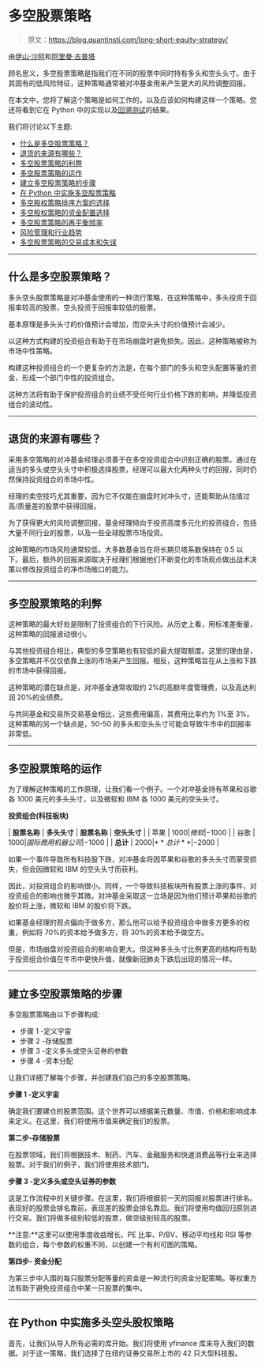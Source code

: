 # 多空股票策略

> 原文：<https://blog.quantinsti.com/long-short-equity-strategy/>

由[伊山·沙阿](https://www.linkedin.com/in/ishan-shah-18393828)和[阿里曼·古普塔](https://in.linkedin.com/in/aaryaman-gupta-b18674170)

顾名思义，多空股票策略是指我们在不同的股票中同时持有多头和空头头寸。由于其固有的低风险特征，这种策略通常被对冲基金用来产生更大的风险调整回报。

在本文中，您将了解这个策略是如何工作的，以及应该如何构建这样一个策略。您还将看到它在 Python 中的实现以及[回溯测试](/backtesting/)的结果。

我们将讨论以下主题:

*   [什么是多空股票策略？](#what-is-a-long-short-equity-strategy)
*   [退货的来源有哪些？](#what-are-the-sources-of-returns)
*   [多空股票策略的利弊](#pros-and-cons-of-long-short-equity-strategy)
*   [多空股票策略的运作](#working-of-the-long-short-equity-strategy)
*   [建立多空股票策略的步骤](#steps-to-build-the-long-short-equity-strategy)
*   [在 Python 中实施多空股票策略](#implementing-the-long-short-equity-strategy-in-python)
*   [多空股权策略排序方案的选择](#choice-of-the-ranking-scheme-for-the-long-short-equity-strategy)
*   [多空股权策略的资金配置选择](#choice-of-capital-allocation-for-the-long-short-equity-strategy)
*   [多空股票策略的再平衡频率](#rebalancing-frequency-for-the-long-short-equity-strategy)
*   [风险管理和行业趋势](#risk-management-and-industry-trends)
*   [多空股票策略的交易成本和失误](#transaction-costs-and-slippages-of-the-long-short-equity-strategy)

* * *

## **什么是多空股票策略？**

多头空头股票策略是对冲基金使用的一种流行策略，在这种策略中，多头投资于回报率较高的股票，空头投资于回报率较低的股票。

基本原理是多头头寸的价值预计会增加，而空头头寸的价值预计会减少。

以这种方式构建的投资组合有助于在市场崩盘时避免损失。因此，这种策略被称为市场中性策略。

构建这种投资组合的一个更复杂的方法是，在每个部门的多头和空头配置等量的资金，形成一个部门中性的投资组合。

这种方法将有助于保护投资组合的业绩不受任何行业价格下跌的影响，并降低投资组合的波动性。

* * *

## **退货的来源有哪些？**

采用多空策略的对冲基金经理必须善于在多空投资组合中识别正确的股票。通过在适当的多头或空头头寸中积极选择股票，经理可以最大化两种头寸的回报，同时仍然保持投资组合的市场中性。

经理的卖空技巧尤其重要，因为它不仅能在崩盘时对冲头寸，还能帮助从估值过高/质量差的股票中获得回报。

为了获得更大的风险调整回报，基金经理倾向于投资高度多元化的投资组合，包括大量不同行业的股票，以及一些全球股票市场投资。

这种策略的市场风险通常较低，大多数基金旨在将长期贝塔系数保持在 0.5 以下。最后，额外的回报来源取决于经理们根据他们不断变化的市场观点做出战术决策以修改投资组合的净市场敞口的能力。

* * *

## **多空股票策略的利弊**

这种策略的最大好处是限制了投资组合的下行风险。从历史上看，用标准差衡量，这种策略的回报波动很小。

与其他投资组合相比，典型的多空策略也有较低的最大提取额度。这里的理由是，多空策略并不仅仅依靠上涨的市场来产生回报。相反，这种策略旨在从上涨和下跌的市场中获得回报。

这种策略的潜在缺点是，对冲基金通常收取约 2%的高额年度管理费，以及高达利润 20%的业绩费。

与共同基金和交易所交易基金相比，这些费用偏高，其费用比率约为 1%至 3%。这种策略的另一个缺点是，50-50 的多头和空头头寸可能会导致牛市中的回报率非常低。

* * *

## **多空股票策略的运作**

为了理解这种策略的工作原理，让我们看一个例子。一个对冲基金持有苹果和谷歌各 1000 美元的多头头寸，以及微软和 IBM 各 1000 美元的空头头寸。

**投资组合(科技板块)**

| **股票名称** | **多头头寸** | **股票名称** | **空头头寸** |
| 苹果 | $1000 | 微软 | -$1000 |
| 谷歌 | $1000 | 国际商用机器公司 | -$1000 |
| **总计** | $2000 | **总计** | -$2000 |

如果一个事件导致所有科技股下跌，对冲基金将因苹果和谷歌的多头头寸而蒙受损失，但会因微软和 IBM 的空头头寸而获利。

因此，对投资组合的影响很小。同样，一个导致科技板块所有股票上涨的事件，对投资组合的影响也微乎其微。对冲基金采取这一立场是因为他们预计苹果和谷歌的股价将上涨，微软和 IBM 的股价将下跌。

如果基金经理的观点偏向于做多方，那么他可以给予投资组合中做多方更多的权重，例如将 70%的资本给予做多方，将 30%的资本给予做空方。

但是，市场崩盘对投资组合的影响会更大。但这种多头头寸比例更高的结构将有助于投资组合价值在牛市中更快升值，就像新冠肺炎下跌后出现的情况一样。

* * *

## **建立多空股票策略的步骤**

多空股票策略由以下步骤构成:

*   步骤 1 -定义宇宙
*   步骤 2 -存储股票
*   步骤 3 -定义多头或空头证券的参数
*   步骤 4 -资本分配

让我们详细了解每个步骤，并创建我们自己的多空股票策略。

**步骤 1 -定义宇宙**

确定我们要建仓的股票范围。这个世界可以根据美元数量、市值、价格和影响成本来定义。在这里，我们将使用市值来确定我们的股票。

**第二步-存储股票**

在股票领域，我们将根据技术、制药、汽车、金融服务和快速消费品等行业来选择股票。对于我们的例子，我们将使用技术部门。

**步骤 3 -定义多头或空头证券的参数**

这是工作流程中的关键步骤。在这里，我们将根据前一天的回报对股票进行排名。表现好的股票会排名靠前，表现差的股票会排名靠后。我们将使用均值回归原则进行交易。我们将做多级别较低的股票，做空级别较高的股票。

**注意:**这里可以使用季度收益增长、PE 比率、P/BV、移动平均线和 RSI 等参数的组合，每个参数的权重不同，以创建一个有利可图的策略。

**第四步- ****资金分配******

为第三步中入围的每只股票分配等量的资金是一种流行的资金分配策略。等权重方法有助于避免投资组合中某一只股票的集中。

* * *

## **在 Python 中实施**多头空头股权**策略**

首先，让我们从导入所有必需的库开始。我们将使用 yfinance 库来导入我们的数据。对于这一策略，我们选择了在纽约证券交易所上市的 42 只大型科技股。